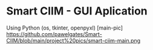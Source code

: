 # Smart CIIM - GUI Aplication 
Using Python (os, tkinter, openpyxl)
[main-pic] https://github.com/pawelgates/Smart-CIIM/blob/main/project%20pics/smart-ciim-main.png
